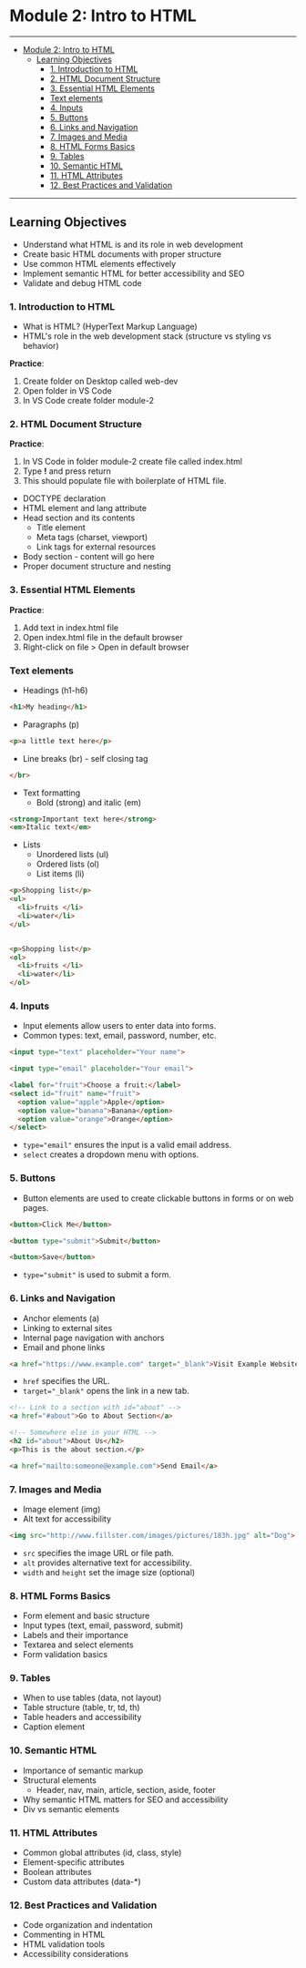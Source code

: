 # Module 2: Intro to HTML

---
- [Module 2: Intro to HTML](#module-2-intro-to-html)
  - [Learning Objectives](#learning-objectives)
    - [1. Introduction to HTML](#1-introduction-to-html)
    - [2. HTML Document Structure](#2-html-document-structure)
    - [3. Essential HTML Elements](#3-essential-html-elements)
    - [Text elements](#text-elements)
    - [4. Inputs](#4-inputs)
    - [5. Buttons](#5-buttons)
    - [6. Links and Navigation](#6-links-and-navigation)
    - [7. Images and Media](#7-images-and-media)
    - [8. HTML Forms Basics](#8-html-forms-basics)
    - [9. Tables](#9-tables)
    - [10. Semantic HTML](#10-semantic-html)
    - [11. HTML Attributes](#11-html-attributes)
    - [12. Best Practices and Validation](#12-best-practices-and-validation)

---

## Learning Objectives
- Understand what HTML is and its role in web development
- Create basic HTML documents with proper structure
- Use common HTML elements effectively
- Implement semantic HTML for better accessibility and SEO
- Validate and debug HTML code


### 1. Introduction to HTML
- What is HTML? (HyperText Markup Language)
- HTML's role in the web development stack (structure vs styling vs behavior)

**Practice**:
1. Create folder on Desktop called web-dev
2. Open folder in VS Code
3. In VS Code create folder module-2

### 2. HTML Document Structure
**Practice**:
1. In VS Code in folder module-2 create file called index.html
2. Type **!** and press return
3. This should populate file with boilerplate of HTML file.

   
- DOCTYPE declaration
- HTML element and lang attribute
- Head section and its contents
  - Title element
  - Meta tags (charset, viewport)
  - Link tags for external resources
- Body section - content will go here
- Proper document structure and nesting

### 3. Essential HTML Elements

**Practice**:
1. Add text in index.html file
2. Open index.html file in the default browser
3. Right-click on file > Open in default browser


### Text elements
  - Headings (h1-h6) 
```html
<h1>My heading</h1>
```
  - Paragraphs (p)
```html
<p>a little text here</p>
```
  - Line breaks (br) - self closing tag

```html
</br>
```
- Text formatting
  - Bold (strong) and italic (em)
```html
<strong>Important text here</strong>
<em>Italic text</em>
```
- Lists
  - Unordered lists (ul)
  - Ordered lists (ol)
  - List items (li)

```html
<p>Shopping list</p>
<ul>
  <li>fruits </li>
  <li>water</li>
</ul>  


<p>Shopping list</p>
<ol>
  <li>fruits </li>
  <li>water</li>
</ol> 
```
### 4. Inputs
- Input elements allow users to enter data into forms.
- Common types: text, email, password, number, etc.

```html
<input type="text" placeholder="Your name">

<input type="email" placeholder="Your email">

<label for="fruit">Choose a fruit:</label>
<select id="fruit" name="fruit">
  <option value="apple">Apple</option>
  <option value="banana">Banana</option>
  <option value="orange">Orange</option>
</select>
```
- `type="email"` ensures the input is a valid email address.
- `select` creates a dropdown menu with options.

### 5. Buttons

- Button elements are used to create clickable buttons in forms or on web pages.

```html
<button>Click Me</button>

<button type="submit">Submit</button>

<button>Save</button>
```
- `type="submit"` is used to submit a form.


### 6. Links and Navigation
- Anchor elements (a)
- Linking to external sites
- Internal page navigation with anchors
- Email and phone links
```html
<a href="https://www.example.com" target="_blank">Visit Example Website</a>
```
- `href` specifies the URL.
- `target="_blank"` opens the link in a new tab.

```html
<!-- Link to a section with id="about" -->
<a href="#about">Go to About Section</a>

<!-- Somewhere else in your HTML -->
<h2 id="about">About Us</h2>
<p>This is the about section.</p>
```

```html
<a href="mailto:someone@example.com">Send Email</a>
```

### 7. Images and Media
- Image element (img)
- Alt text for accessibility

```html
<img src="http://www.fillster.com/images/pictures/183h.jpg" alt="Dog">
```
- `src` specifies the image URL or file path.
- `alt` provides alternative text for accessibility.
- `width` and `height` set the image size (optional)

### 8. HTML Forms Basics
- Form element and basic structure
- Input types (text, email, password, submit)
- Labels and their importance
- Textarea and select elements
- Form validation basics

### 9. Tables
- When to use tables (data, not layout)
- Table structure (table, tr, td, th)
- Table headers and accessibility
- Caption element

### 10. Semantic HTML
- Importance of semantic markup
- Structural elements
  - Header, nav, main, article, section, aside, footer
- Why semantic HTML matters for SEO and accessibility
- Div vs semantic elements

### 11. HTML Attributes
- Common global attributes (id, class, style)
- Element-specific attributes
- Boolean attributes
- Custom data attributes (data-*)

### 12. Best Practices and Validation
- Code organization and indentation
- Commenting in HTML
- HTML validation tools
- Accessibility considerations
